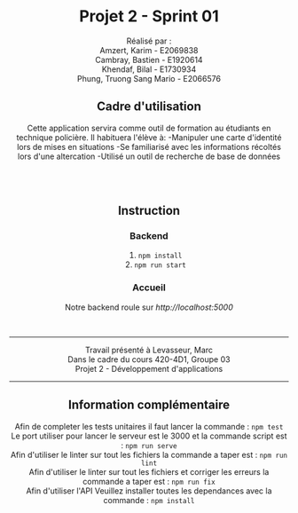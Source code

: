 

# <div style="text-align: center">Projet 2 - Sprint 01</div>

<div style="text-align: center;list-style-position: inside;">
Réalisé par :<br/>
Amzert, Karim - E2069838<br/>
Cambray, Bastien - E1920614<br/>
Khendaf, Bilal - E1730934<br/>
Phung, Truong Sang Mario - E2066576


## Cadre d'utilisation
Cette application servira comme outil de formation au étudiants en technique policière. Il habituera l'élève à:
-Manipuler une carte d'identité lors de mises en situations
-Se familiarisé avec les informations récoltés lors d'une altercation
-Utilisé un outil de recherche de base de données

<br/>
<br/>

## Instruction
### Backend

1. `npm install`
2. `npm run start`

### Accueil
Notre backend roule sur *http://localhost:5000*

<br/>
<hr/>
Travail présenté à Levasseur, Marc <br/>
Dans le cadre du cours 420-4D1, Groupe 03 <br/>
Projet 2 - Développement d'applications
<br/>
<hr/>

## Information complémentaire
Afin de completer les tests unitaires il faut lancer la commande : `npm test`<br/>
Le port utiliser pour lancer le serveur est le 3000 et la commande script est : `npm run serve` <br/>
Afin d'utiliser le linter sur tout les fichiers la commande a taper est : `npm run lint` <br/>
Afin d'utiliser le linter sur tout les fichiers et corriger les erreurs la commande a taper est : `npm run fix` <br/>
Afin d'utiliser l'API Veuillez installer toutes les dependances avec la commande : `npm install` <br/>

</div>
